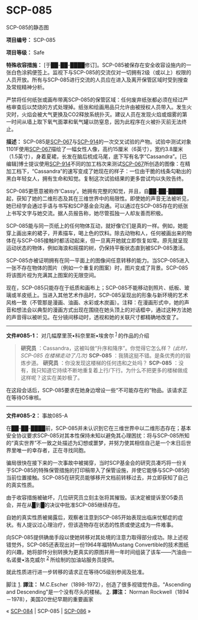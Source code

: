 # SCP-085
                        




SCP-085的静态图



**项目编号：** SCP-085

**项目等级：** Safe

**特殊收容措施：** [于██-██-████修订]。SCP-085被保存在安全收容设施内的一张白色涂鸦便签上。监视下与SCP-085的交流仅对一切拥有2级（或以上）权限的人员开放。所有与SCP-085进行交流的人员应在进入及离开保管区域时受到搜查及常规精神分析。

严禁将任何纸张或画布带离SCP-085的保管区域：任何废弃纸张都必须在经过严格审查后以焚烧的方式处理掉。纸张和绘画用品只允许由被授权人员带入。发生火灾时，火焰会被大气更换及CO2释放系统扑灭。建议人员在发现火焰或烟雾的第一时间从墙上取下氧气面罩和氧气罐以防窒息，因为此程序在火被扑灭前无法终止。

**描述：** SCP-085是[SCP-067](/scp-067)与[SCP-914](/scp-914)的一次交叉试验的产物。试验中测试对象1101F使用[SCP-067](/scp-067)描绘了一幅女性人像，高约15厘米（6英寸），宽约3.8厘米（1.5英寸），身着夏裙，长发在脑后梳成马尾，底下写有名字“Cassandra”。[已编辑]博士提议使用[SCP-914](/scp-914)不同的加工档次来测试[SCP-067](/scp-067)所创造的图像：在精加工档下，“Cassandra”的速写变成了她现在的样子：一位由干脆的线条勾勒出的黑白年轻女人，拥有生命和知觉。复制这次试验结果的更多尝试均以失败告终。

SCP-085更愿意被称作‘Cassy’。她拥有完整的知觉，并且，自██-██-████起，获知了她的二维形态及其在三维世界中的局限性。即使她的声音无法被听见，她已经学会通过手语与书写和SCP基金会沟通。可以通过在SCP-085存在的纸张上书写文字与她交流。据人员报告称，她尽管孤独一人却友善而积极。

SCP-085能与同一页纸上的任何物体互动，就好像它们是真的一样。例如，她能穿上画出来的裙子，开素描车，喝上色的饮料。除去动物和人，任何被画出来的物体在与SCP-085接触时都活动起来，但一旦离开她就立即恢复如常。原先就呈现运动状态的物体，例如海浪和摇摆的树，仍保持平衡状态直到被SCP-085激活。

SCP-085亦被证明拥有在同一平面上的图像间任意转移的能力。当SCP-085进入一张不存在物体的图片（例如一个重复的图案）时，图片变成了背景。SCP-085将该图片视为充满其上图案的无限空间。

现在，SCP-085只能存在于纸质和画布上；SCP-085不能移动到照片、纸板、玻璃或羊皮纸上。当进入其他艺术作品时，SCP-085呈现出的形象与新环境的艺术风格一致（不管那是漫画、油画、水彩或木炭画）。注释：在漫画形式中，她的声音和想法会以典型的漫画方式出现在围绕在她头顶上的对话框中，通过这种方法她的声音得以被听见。在分镜间移动时，透视和她的关联尺寸都精确地改变了。


---

**文件#085-1：** 对几幅摩里茨•科奈里斯•埃舍尔<sup class='footnoteref'>
 <a shape='rect' class='footnoteref' id='footnoteref-1' href='javascript:;' onclick='WIKIDOT.page.utils.scrollToReference(&apos;footnote-1&apos;)'>1</a>
</sup>的作品的介绍


> **研究员** ：Cassandra，这被叫做“升序和降序”。你觉得它怎么样？
*(此时，SCP-085 在楼梯走动了几次)* 
**SCP-085** ：我猜这挺不错。是条优秀的的锻炼步道。
**研究员** ：你没发现这楼梯的任何违和之处吗？
**SCP-085** ：没有，我只知道它持续不断地重复着上行/下行。为什么不把更多的楼梯做成这样呢？这实在美妙极了。
> 

在这段会话后，SCP-085要求在她身边增设一些“不可能存在的”物品。该请求正在等待O5审核。


---

**文件#085-2：** 事故085-A

在██-██-████前，SCP-085并未认识到它在三维世界中以二维形态存在；基本安全协议要求SCP-085对其本性保持未知以避免其心理困扰：将与SCP-085所知的“真实世界”不一致之处描述为幻想或噩梦，并努力使其相信自己是一个末日后世界里唯一的幸存者，正在寻找同胞。

骗局很快在接下来的一次事故中被揭穿，当时SCP基金会的研究员凑巧将一份关于SCP-085的特殊保管措施的打印稿带入了保管设施，并使它能够与SCP-085的当前位置接触。SCP-085在研究员能够移开文档前转移过去，并立即获知了自己的真实性质。

由于收容措施被破坏，几位研究员立刻主张将其摧毁。该决定被提诉至O5委员会，并在从█到█的决议中批准SCP-085继续存在。

自她的真实性质被揭露后，观察者注意到SCP-085开始表现出临床忧郁症的症状。有人提议过心理治疗，但该造物存在状态的性质或使这成为一件难事。

向SCP-085提供确凿手段以使她转移对其处境的注意力取得部分成功。除上述视错觉外，SCP-085还表现出对一份1964年福特Mustang Convertible的技术图纸的兴趣，她将部件分别转换为更真实的原图并用一年时间组装了该车——汽油由一名诺曼•洛克威尔<sup class='footnoteref'>
 <a shape='rect' class='footnoteref' id='footnoteref-2' href='javascript:;' onclick='WIKIDOT.page.utils.scrollToReference(&apos;footnote-2&apos;)'>2</a>
</sup>所绘制的加油站服务员提供。

就此性质进行进一步转移的请求正在等待O5级别参阅及批准。


脚注
<a shape='rect' href='javascript:;' onclick='WIKIDOT.page.utils.scrollToReference(&apos;footnoteref-1&apos;)'>1</a>. **譯注：** M.C.Escher（1898-1972），创造了很多视错觉作品，“Ascending and Descending”是一个没有尽头的楼梯。
<a shape='rect' href='javascript:;' onclick='WIKIDOT.page.utils.scrollToReference(&apos;footnoteref-2&apos;)'>2</a>. **譯注：** Norman Rockwell（1894－1978），美国20世纪早期的重要画家



« [SCP-084](/scp-084) | SCP-085 | [SCP-086](/scp-086) »





                    